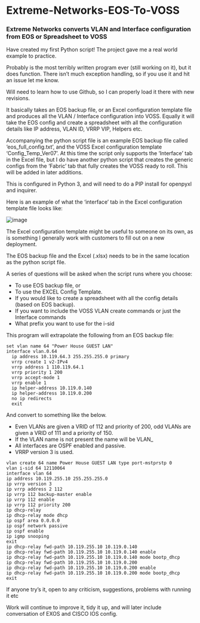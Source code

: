 # Extreme-Networks-EOS-To-VOSS
### Extreme Networks converts VLAN and Interface configuration from EOS or Spreadsheet to VOSS

Have created my first Python script! The project gave me a real world example to practice.

Probably is the most terribly written program ever (still working on it), but it does function. There isn’t much exception handling, so if you use it and hit an issue let me know.

Will need to learn how to use Github, so I can properly load it there with new revisions.

It basically takes an EOS backup file, or an Excel configuration template file and produces all the VLAN / Interface configuration into VOSS. Equally it will take the EOS config and create a spreadsheet with all the configuration details like IP address, VLAN ID, VRRP VIP, Helpers etc.

Accompanying the python script file is an example EOS backup file called ‘eos_full_config.txt’, and the VOSS Excel configuration template ‘Config_Temp_Ver07’. At this time the script only supports the ‘Interface’ tab in the Excel file, but I do have another python script that creates the generic configs from the ‘Fabric’ tab that fully creates the VOSS ready to roll. This will be added in later additions.

This is configured in Python 3, and will need to do a PIP install for openpyxl and inquirer.

Here is an example of what the ‘interface’ tab in the Excel configuration template file looks like:

 ![image](https://user-images.githubusercontent.com/98659474/151671260-529cc575-90bc-4b24-961a-92ef970b5c6f.png)

The Excel configuration template might be useful to someone on its own, as is something I generally work with customers to fill out on a new deployment.

The EOS backup file and the Excel (.xlsx) needs to be in the same location as the python script file.

A series of questions will be asked when the script runs where you choose:

* To use EOS backup file, or
* To use the EXCEL Config Template.
* If you would like to create a spreadsheet with all the config details (based on EOS backup).
* If you want to include the VOSS VLAN create commands or just the Interface commands
* What prefix you want to use for the i-sid

This program will extrapolate the following from an EOS backup file:
```
set vlan name 64 "Power House GUEST LAN"
interface vlan.0.64
  ip address 10.119.64.3 255.255.255.0 primary
  vrrp create 1 v2-IPv4
  vrrp address 1 110.119.64.1 
  vrrp priority 1 200
  vrrp accept-mode 1
  vrrp enable 1
  ip helper-address 10.119.0.140 
  ip helper-address 10.119.0.200 
  no ip redirects
  exit
```
And convert to something like the below.

* Even VLANs are given a VRID of 112 and priority of 200, odd VLANs are given a VRID of 111 and a priority of 150.
* If the VLAN name is not present the name will be VLAN_<VLAN ID>
* All interfaces are OSPF enabled and passive.
* VRRP version 3 is used.
```
vlan create 64 name Power House GUEST LAN type port-mstprstp 0
vlan i-sid 64 12110064
interface vlan 64
ip address 10.119.255.10 255.255.255.0
ip vrrp version 3
ip vrrp address 2 112 
ip vrrp 112 backup-master enable
ip vrrp 112 enable
ip vrrp 112 priority 200
ip dhcp-relay
ip dhcp-relay mode dhcp
ip ospf area 0.0.0.0
ip ospf network passive
ip ospf enable
ip igmp snooping
exit
ip dhcp-relay fwd-path 10.119.255.10 10.119.0.140
ip dhcp-relay fwd-path 10.119.255.10 10.119.0.140 enable
ip dhcp-relay fwd-path 10.119.255.10 10.119.0.140 mode bootp_dhcp
ip dhcp-relay fwd-path 10.119.255.10 10.119.0.200 
ip dhcp-relay fwd-path 10.119.255.10 10.119.0.200 enable
ip dhcp-relay fwd-path 10.119.255.10 10.119.0.200 mode bootp_dhcp
exit
```
If anyone try’s it, open to any criticism, suggestions, problems with running it etc

Work will continue to improve it, tidy it up, and will later include conversation of EXOS and CISCO IOS config.
